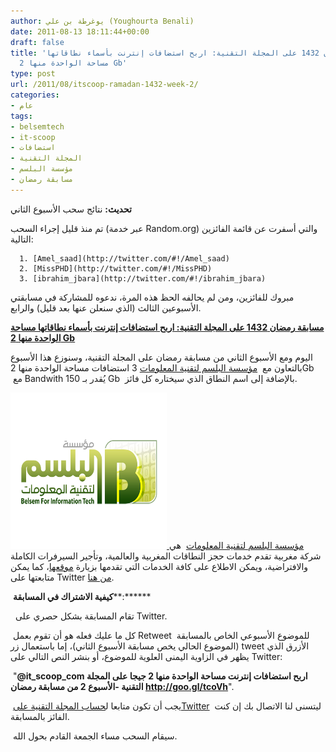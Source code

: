 ```yaml
---
author: يوغرطة بن علي (Youghourta Benali)
date: 2011-08-13 18:11:44+00:00
draft: false
title: 'مسابقة رمضان 1432 على المجلة التقنية: اربح استضافات إنترنت بأسماء نطاقاتها
  مساحة الواحدة منها 2 Gb'
type: post
url: /2011/08/itscoop-ramadan-1432-week-2/
categories:
- عام
tags:
- belsemtech
- it-scoop
- استضافات
- المجلة التقنية
- مؤسسة البلسم
- مسابقة رمضان
---
```


**تحديث:** نتائج سحب الأسبوع الثاني

تم منذ قليل إجراء السحب (عبر خدمة Random.org) والتي أسفرت عن قائمة الفائزين التالية:



	  1. [Amel_saad](http://twitter.com/#!/Amel_saad)
	  2. [MissPHD](http://twitter.com/#!/MissPHD)
	  3. [ibrahim_jbara](http://twitter.com/#!/ibrahim_jbara)

مبروك للفائزين، ومن لم يحالفه الحظ هذه المرة، ندعوه للمشاركة في مسابقتي الأسبوعين الثالث (الذي سنعلن عنها بعد قليل) والرابع.




[**مسابقة رمضان 1432 على المجلة التقنية: اربح استضافات إنترنت بأسماء نطاقاتها مساحة الواحدة منها 2 Gb**](https://www.it-scoop.com/2011/08/itscoop-ramadan-1432-week-2/)




اليوم ومع الأسبوع الثاني من مسابقة رمضان على المجلة التقنية، وسنوزع هذا الأسبوع بالتعاون مع  [مؤسسة البلسم لتقنية المعلومات](http://goo.gl/V84B8) 3 استضافات مساحة الواحدة منها 2Gb  مع Bandwith يُقدر بـ 150 Gb  بالإضافة إلى اسم النطاق الذي سيختاره كل فائز.




[![](Balsem-250x250.png)
](http://goo.gl/V84B8) [مؤسسة البلسم لتقنية المعلومات](http://goo.gl/V84B8)  هي شركة مغربية تقدم خدمات حجز النطاقات المغربية والعالمية، وتأجير السيرفرات الكاملة والافتراضية، ويمكن الاطلاع على كافة الخدمات التي تقدمها بزيارة [موقعها](http://goo.gl/V84B8)، كما يمكن متابعتها على Twitter [من هنا](http://twitter.com/#%21/belsemtech).




 **كيفية الاشتراك في المسابقة****:******




  تقام المسابقة بشكل حصري على Twitter.




 كل ما عليك فعله هو أن تقوم بعمل Retweet للموضوع الأسبوعي الخاص بالمسابقة  (الموضوع الحالي يخص مسابقة الأسبوع الثاني)، إما باستعمال زر tweet الأزرق الذي يظهر في الزاوية اليمنى العلوية للموضوع، أو بنشر النص التالي على Twitter:




 "**@it_scoop_com اربح استضافات إنترنت مساحة الواحدة منها 2 جيجا على المجلة التقنية -الأسبوع 2 من مسابقة رمضان http://goo.gl/tcoVh**".




 يجب أن تكون متابعا ل[حساب المجلة التقنية علىTwitter](http://twitter.com/it_scoop_com)  ليتسنى لنا الاتصال بك إن كنت الفائز بالمسابقة.




 سيقام السحب مساء الجمعة القادم بحول الله.
